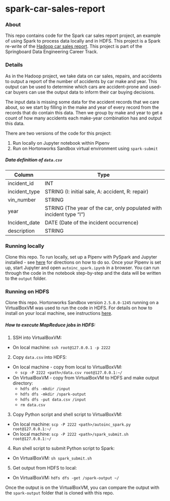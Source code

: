 # spark-car-sales-report

### About

This repo contains code for the Spark car sales report project, an example of using Spark to process data locally and in HDFS. This project is a Spark re-write of the [Hadoop car sales report](https://github.com/chandlergregg/hadoop-car-sales-report). This project is part of the Springboard Data Engineering Career Track.

### Details

As in the Hadoop project, we take data on car sales, repairs, and accidents to output a report of the number of accidents by car make and year. This output can be used to determine which cars are accident-prone and used-car buyers can use the output data to inform their car buying decisions.

The input data is missing some data for the accident records that we care about, so we start by filling in the make and year of every record from the records that do contain this data. Then we group by make and year to get a count of how many accidents each make-year combination has and output this data.

There are two versions of the code for this project:
1. Run locally on Jupyter notebook within Pipenv
2. Run on Hortonworks Sandbox virtual environment using `spark-submit`

##### Data definition of `data.csv`
| Column        | Type                                                                |
|---------------|---------------------------------------------------------------------|
| incident_id   | INT                                                                 |
| incident_type | STRING (I: initial sale, A: accident, R: repair)                    |
| vin_number    | STRING                                                              |
| year          | STRING (The year of the car, only populated with incident type “I”) |
| Incident_date | DATE (Date of the incident occurrence)                              |
| description   | STRING                                                              |

### Running locally

Clone this repo.
To run locally, set up a Pipenv with PySpark and Jupyter installed - see [here](https://www.lukaskawerau.com/local-pyspark-jupyter-mac/) for directions on how to do so. Once your Pipenv is set up, start Jupyter and open `autoinc_spark.ipynb` in a browser. You can run through the code in the notebook step-by-step and the data will be written to the `output` folder.

### Running on HDFS

Clone this repo.
Hortonworks Sandbox version `2.5.0.0-1245` running on a VirtualBoxVM was used to run the code in HDFS. For details on how to install on your local machine, see instructions [here](https://www.youtube.com/watch?v=735yx2Eak48&ab_channel=BinodSumanAcademy).

##### How to execute MapReduce jobs in HDFS:
1. SSH into VirtualBoxVM:
  - On local machine: `ssh root@127.0.0.1 -p 2222`
2. Copy `data.csv` into HDFS:
  - On local machine - copy from local to VirtualBoxVM:
    - `scp -P 2222 <path>/data.csv root@127.0.0.1:~/`
  - On VirtualBoxVM - copy from VirtualBoxVM to HDFS and make output directory:
    - `hdfs dfs -mkdir /input`
    - `hdfs dfs -mkdir /spark-output`
    - `hdfs dfs -put data.csv /input`
    - `rm data.csv`
3. Copy Python script and shell script to VirtualBoxVM:
  - On local machine: `scp -P 2222 <path>/autoinc_spark.py root@127.0.0.1:~/`
  - On local machine: `scp -P 2222 <path>/spark_submit.sh root@127.0.0.1:~/`
4. Run shell script to submit Python script to Spark:
  - On VirtualBoxVM: `sh spark_submit.sh`
5. Get output from HDFS to local:
  - On VirtualBoxVM: `hdfs dfs -get /spark-output ~/`

Once the output is on the VirtualBoxVM, you can compare the output with the `spark-output` folder that is cloned with this repo.
